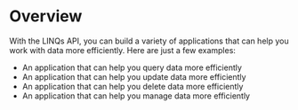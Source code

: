 # Overview

With the LINQs API, you can build a variety of applications that can help you
work with data more efficiently. Here are just a few examples:

- An application that can help you query data more efficiently
- An application that can help you update data more efficiently
- An application that can help you delete data more efficiently
- An application that can help you manage data more efficiently
